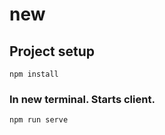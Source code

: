 # new

## Project setup

```
npm install
```

### In new terminal. Starts client.

```
npm run serve
```
